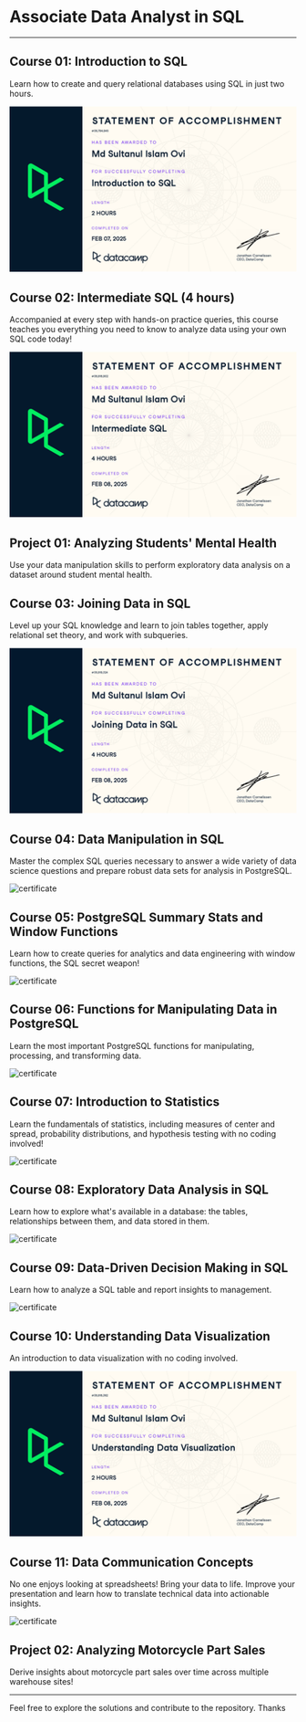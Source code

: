 # Associate Data Analyst in SQL

---

## Course 01: Introduction to SQL

Learn how to create and query relational databases using SQL in just two hours.

![certificate](Certificates/c01_certificate.jpg)

## Course 02: Intermediate SQL (4 hours)

Accompanied at every step with hands-on practice queries, this course teaches you everything you need to know to analyze data using your own SQL code today!

![certificate](Certificates/c02_certificate.jpg)

## Project 01: Analyzing Students' Mental Health

Use your data manipulation skills to perform exploratory data analysis on a dataset around student mental health.

## Course 03: Joining Data in SQL

Level up your SQL knowledge and learn to join tables together, apply relational set theory, and work with subqueries.

![certificate](Certificates/c03_certificate.jpg)

## Course 04: Data Manipulation in SQL

Master the complex SQL queries necessary to answer a wide variety of data science questions and prepare robust data sets for analysis in PostgreSQL.

![certificate](Certificates/c04_certificate.jpg)

## Course 05: PostgreSQL Summary Stats and Window Functions

Learn how to create queries for analytics and data engineering with window functions, the SQL secret weapon!

![certificate](Certificates/c05_certificate.jpg)

## Course 06: Functions for Manipulating Data in PostgreSQL

Learn the most important PostgreSQL functions for manipulating, processing, and transforming data.

![certificate](Certificates/c06_certificate.jpg)

## Course 07: Introduction to Statistics

Learn the fundamentals of statistics, including measures of center and spread, probability distributions, and hypothesis testing with no coding involved!

![certificate](Certificates/c07_certificate.jpg)

## Course 08: Exploratory Data Analysis in SQL

Learn how to explore what's available in a database: the tables, relationships between them, and data stored in them.

![certificate](Certificates/c08_certificate.jpg)

## Course 09: Data-Driven Decision Making in SQL

Learn how to analyze a SQL table and report insights to management.

![certificate](Certificates/c09_certificate.jpg)

## Course 10: Understanding Data Visualization

An introduction to data visualization with no coding involved.

![certificate](Certificates/c10_certificate.jpg)

## Course 11: Data Communication Concepts

No one enjoys looking at spreadsheets! Bring your data to life. Improve your presentation and learn how to translate technical data into actionable insights.

![certificate](Certificates/c11_certificate.jpg)

## Project 02: Analyzing Motorcycle Part Sales

Derive insights about motorcycle part sales over time across multiple warehouse sites!

---

Feel free to explore the solutions and contribute to the repository. Thanks
